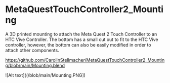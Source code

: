 # MetaQuestTouchController2_Mounting
A 3D printed mounting to attach the Meta Quest 2 Touch Controller to an HTC Vive Controller. The bottom has a small cut out to fit to the HTC Vive controller, however, the bottom can also be easily modified in order to attach other components.

https://github.com/CarolinStellmacher/MetaQuestTouchController2_Mounting/blob/main/Mounting.blend

![Alt text]((/blob/main/Mounting.PNG])

